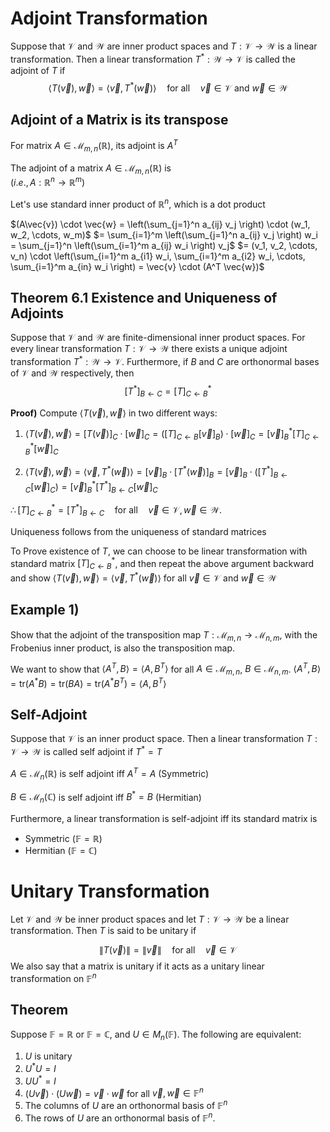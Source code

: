 # Adjoint Transformation
Suppose that $\mathcal{V}$ and $\mathcal{W}$ are inner product spaces and $T : \mathcal{V} \rightarrow \mathcal{W}$ is a linear transformation. Then a linear transformation $T^* : \mathcal{W} \rightarrow \mathcal{V}$ is called the adjoint of $T$ if  
$$\langle T(\vec{v}), \vec{w} \rangle = \langle \vec{v}, T^*(\vec{w}) \rangle \quad \text{for all} \quad \vec{v} \in \mathcal{V} \text{ and } \vec{w} \in \mathcal{W}$$

## Adjoint of a Matrix is its transpose
For matrix $A\in \mathcal{M}_{m,n}(\mathbb{R})$, its adjoint is $A^{T}$

The adjoint of a matrix $A \in \mathcal{M}_{m,n}(\mathbb{R})$ is  
$(i.e., \, A : \mathbb{R}^n \to \mathbb{R}^m)$

Let's use standard inner product of $\mathbb{R}^{n}$, which is a dot product

$(A\vec{v}) \cdot \vec{w} = \left(\sum_{j=1}^n a_{ij} v_j \right) \cdot (w_1, w_2, \cdots, w_m)$
$= \sum_{i=1}^m \left(\sum_{j=1}^n a_{ij} v_j \right) w_i = \sum_{j=1}^n \left(\sum_{i=1}^m a_{ij} w_i \right) v_j$
$= (v_1, v_2, \cdots, v_n) \cdot \left(\sum_{i=1}^m a_{i1} w_i, \sum_{i=1}^m a_{i2} w_i, \cdots, \sum_{i=1}^m a_{in} w_i \right) = \vec{v} \cdot (A^T \vec{w})$

## Theorem 6.1 Existence and Uniqueness of Adjoints
Suppose that $\mathcal{V}$ and $\mathcal{W}$ are finite-dimensional inner product spaces. For every linear transformation $T : \mathcal{V} \rightarrow \mathcal{W}$ there exists a unique adjoint transformation $T^* : \mathcal{W} \rightarrow \mathcal{V}$. Furthermore, if $B$ and $C$ are orthonormal bases of $\mathcal{V}$ and $\mathcal{W}$ respectively, then  
$$\left[ T^* \right]_{B \leftarrow C} = \left[ T \right]_{C \leftarrow B}^*$$

**Proof)**
Compute $\langle T(\vec{v}), \vec{w} \rangle$ in two different ways:

1. $\langle T(\vec{v}), \vec{w} \rangle = [T(\vec{v})]_C \cdot [\vec{w}]_C = \left( [T]_{C \leftarrow B} [\vec{v}]_B \right) \cdot [\vec{w}]_C = [\vec{v}]_B^* [T]_{C \leftarrow B}^* [\vec{w}]_C$

2. $\langle T(\vec{v}), \vec{w} \rangle = \langle \vec{v}, T^*(\vec{w}) \rangle = [\vec{v}]_B \cdot [T^*(\vec{w})]_B = [\vec{v}]_B \cdot \left( [T^*]_{B \leftarrow C} [\vec{w}]_C \right) = [\vec{v}]_B^* [T^*]_{B \leftarrow C} [\vec{w}]_C$

$\therefore [T]_{C \leftarrow B}^* = [T^*]_{B \leftarrow C} \quad \text{for all} \quad \vec{v} \in \mathcal{V}, \vec{w} \in \mathcal{W}.$

Uniqueness follows from the uniqueness of standard matrices

To Prove existence of $T$, we can choose to be linear transformation with standard matrix $[T]^{*}_{C\leftarrow B}$, and then repeat the above argument backward and show $\langle T(\vec{v}), \vec{w} \rangle = \langle \vec{v}, T^*(\vec{w}) \rangle$ for all $\vec{v}\in\mathcal{V}$ and $\vec{w}\in \mathcal{W}$

## Example 1)
Show that the adjoint of the transposition map $T : \mathcal{M}_{m,n} \rightarrow \mathcal{M}_{n,m}$, with the Frobenius inner product, is also the transposition map.

We want to show that $\langle A^T, B \rangle = \langle A, B^T \rangle$ for all $A \in \mathcal{M}_{m,n}$, $B \in \mathcal{M}_{n,m}$.
$\langle A^{T}, B \rangle = \text{tr}(A^{*}B) = \text{tr}(BA) = \text{tr}(A^{*}B^{T})=\langle A,B^{T} \rangle$

## Self-Adjoint
Suppose that $\mathcal{V}$ is an inner product space. Then a linear transformation $T:\mathcal{V}\to \mathcal{W}$ is called self adjoint if $T^{*}=T$

$A\in\mathcal{M}_{n}(\mathbb{R})$ is self adjoint iff $A^{T}=A$ (Symmetric)

$B\in\mathcal{M}_{n}(\mathbb{C})$ is self adjoint iff $B^{*}=B$ (Hermitian)

Furthermore, a linear transformation is self-adjoint iff its standard matrix is
- Symmetric $(\mathbb{F}=\mathbb{R})$
- Hermitian $(\mathbb{F}=\mathbb{C})$

# Unitary Transformation
Let $\mathcal{V}$ and $\mathcal{W}$ be inner product spaces and let $T : \mathcal{V} \to \mathcal{W}$ be a linear transformation. Then $T$ is said to be unitary if

$$\|T(\vec{v})\| = \|\vec{v}\| \quad \text{for all} \quad \vec{v} \in \mathcal{V}$$
We also say that a matrix is unitary if it acts as a unitary linear transformation on $\mathbb{F}^n$


## Theorem
Suppose $\mathbb{F} = \mathbb{R}$ or $\mathbb{F} = \mathbb{C}$, and $U \in M_n(\mathbb{F})$. The following are equivalent:
1. $U$ is unitary
2. $U^*U = I$
3. $UU^* = I$
4. $(U\vec{v}) \cdot (U\vec{w}) = \vec{v} \cdot \vec{w}$ for all $\vec{v}, \vec{w} \in \mathbb{F}^n$
5. The columns of $U$ are an orthonormal basis of $\mathbb{F}^n$
6. The rows of $U$ are an orthonormal basis of $\mathbb{F}^n$.